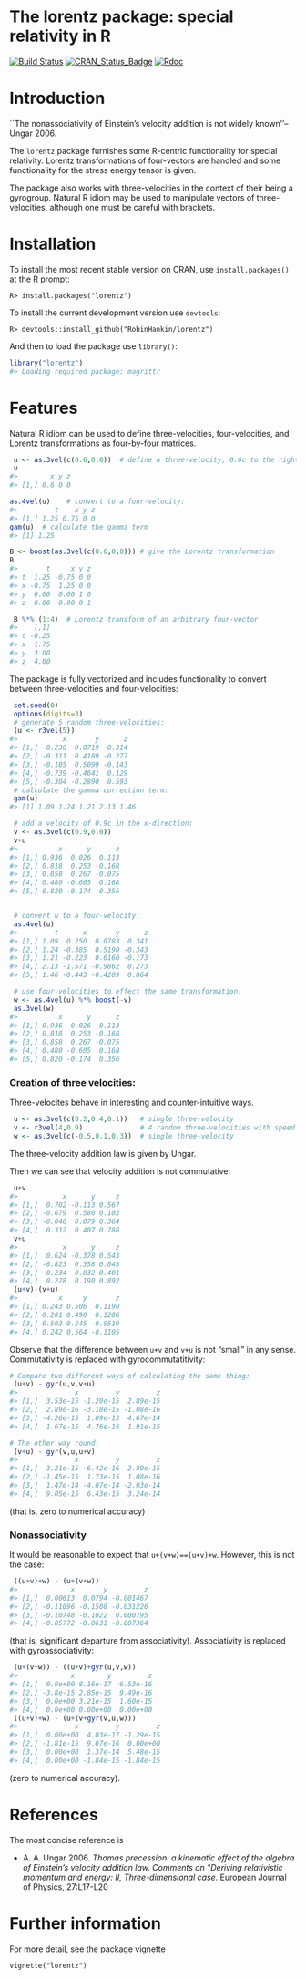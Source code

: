 The lorentz package: special relativity in R
================

<!-- README.md is generated from README.Rmd. Please edit that file -->

<!-- badges: start -->

[![Build
Status](https://travis-ci.org/RobinHankin/lorentz.svg?branch=master)](https://travis-ci.org/RobinHankin/lorentz)
[![CRAN\_Status\_Badge](https://www.r-pkg.org/badges/version/lorentz)](https://cran.r-project.org/package=lorentz)
[![Rdoc](http://www.rdocumentation.org/badges/version/lorentz)](http://www.rdocumentation.org/packages/lorentz)
<!-- badges: end -->

# Introduction

\`\`The nonassociativity of Einstein’s velocity addition is not widely
known’’– Ungar 2006.

The `lorentz` package furnishes some R-centric functionality for special
relativity. Lorentz transformations of four-vectors are handled and some
functionality for the stress energy tensor is given.

The package also works with three-velocities in the context of their
being a gyrogroup. Natural R idiom may be used to manipulate vectors of
three-velocities, although one must be careful with brackets.

# Installation

To install the most recent stable version on CRAN, use
`install.packages()` at the R prompt:

    R> install.packages("lorentz")

To install the current development version use `devtools`:

    R> devtools::install_github("RobinHankin/lorentz")

And then to load the package use `library()`:

``` r
library("lorentz")
#> Loading required package: magrittr
```

# Features

Natural R idiom can be used to define three-velocities, four-velocities,
and Lorentz transformations as four-by-four matrices.

``` r
 u <- as.3vel(c(0.6,0,0))  # define a three-velocity, 0.6c to the right
 u
#>        x y z
#> [1,] 0.6 0 0

as.4vel(u)    # convert to a four-velocity:
#>         t    x y z
#> [1,] 1.25 0.75 0 0
gam(u)  # calculate the gamma term
#> [1] 1.25

B <- boost(as.3vel(c(0.6,0,0))) # give the Lorentz transformation
B
#>       t     x y z
#> t  1.25 -0.75 0 0
#> x -0.75  1.25 0 0
#> y  0.00  0.00 1 0
#> z  0.00  0.00 0 1

 B %*% (1:4)  # Lorentz transform of an arbitrary four-vector
#>    [,1]
#> t -0.25
#> x  1.75
#> y  3.00
#> z  4.00
```

The package is fully vectorized and includes functionality to convert
between three-velocities and four-velocities:

``` r
 set.seed(0)
 options(digits=3)
 # generate 5 random three-velocities:
 (u <- r3vel(5))
#>           x       y      z
#> [1,]  0.230  0.0719  0.314
#> [2,] -0.311  0.4189 -0.277
#> [3,] -0.185  0.5099 -0.143
#> [4,] -0.739 -0.4641  0.129
#> [5,] -0.304 -0.2890  0.593
 # calculate the gamma correction term:
 gam(u)
#> [1] 1.09 1.24 1.21 2.13 1.46

 # add a velocity of 0.9c in the x-direction:
 v <- as.3vel(c(0.9,0,0))
 v+u
#>          x      y      z
#> [1,] 0.936  0.026  0.113
#> [2,] 0.818  0.253 -0.168
#> [3,] 0.858  0.267 -0.075
#> [4,] 0.480 -0.605  0.168
#> [5,] 0.820 -0.174  0.356


 # convert u to a four-velocity:
 as.4vel(u)
#>         t      x       y      z
#> [1,] 1.09  0.250  0.0783  0.341
#> [2,] 1.24 -0.385  0.5190 -0.343
#> [3,] 1.21 -0.223  0.6160 -0.173
#> [4,] 2.13 -1.571 -0.9862  0.273
#> [5,] 1.46 -0.443 -0.4209  0.864

 # use four-velocities to effect the same transformation:
 w <- as.4vel(u) %*% boost(-v)
 as.3vel(w)
#>          x      y      z
#> [1,] 0.936  0.026  0.113
#> [2,] 0.818  0.253 -0.168
#> [3,] 0.858  0.267 -0.075
#> [4,] 0.480 -0.605  0.168
#> [5,] 0.820 -0.174  0.356
```

### Creation of three velocities:

Three-velocites behave in interesting and counter-intuitive ways.

``` r
 u <- as.3vel(c(0.2,0.4,0.1))   # single three-velocity
 v <- r3vel(4,0.9)              # 4 random three-velocities with speed 0.9
 w <- as.3vel(c(-0.5,0.1,0.3))  # single three-velocity
```

The three-velocity addition law is given by Ungar.

Then we can see that velocity addition is not commutative:

``` r
 u+v
#>           x      y     z
#> [1,]  0.702 -0.113 0.567
#> [2,] -0.679  0.580 0.102
#> [3,] -0.046  0.879 0.364
#> [4,]  0.312  0.407 0.788
 v+u
#>           x      y     z
#> [1,]  0.624 -0.378 0.543
#> [2,] -0.823  0.358 0.045
#> [3,] -0.234  0.832 0.401
#> [4,]  0.228  0.190 0.892
 (u+v)-(v+u)
#>          x     y       z
#> [1,] 0.243 0.506  0.1190
#> [2,] 0.201 0.490  0.1206
#> [3,] 0.503 0.245 -0.0519
#> [4,] 0.242 0.564 -0.1105
```

Observe that the difference between `u+v` and `v+u` is not “small” in
any sense. Commutativity is replaced with gyrocommutatitivity:

``` r
# Compare two different ways of calculating the same thing:
 (u+v) - gyr(u,v,v+u)  
#>              x         y         z
#> [1,]  3.53e-15 -1.20e-15  2.89e-15
#> [2,]  2.89e-16 -3.18e-15 -1.08e-16
#> [3,] -4.26e-15  1.09e-13  4.67e-14
#> [4,]  1.67e-15  4.76e-16  1.91e-15

# The other way round:
 (v+u) - gyr(v,u,u+v)
#>              x         y         z
#> [1,]  3.21e-15 -6.42e-16  2.89e-15
#> [2,] -1.45e-15  1.73e-15  1.08e-16
#> [3,]  1.47e-14 -4.07e-14 -2.03e-14
#> [4,]  9.05e-15  6.43e-15  3.24e-14
```

(that is, zero to numerical accuracy)

### Nonassociativity

It would be reasonable to expect that `u+(v+w)==(u+v)+w`. However, this
is not the case:

``` r
 ((u+v)+w) - (u+(v+w))
#>             x       y         z
#> [1,]  0.00613  0.0794 -0.001467
#> [2,] -0.11096 -0.1508 -0.031226
#> [3,] -0.10748 -0.1022  0.000795
#> [4,] -0.05772 -0.0631 -0.007364
```

(that is, significant departure from associativity). Associativity is
replaced with gyroassociativity:

``` r
 (u+(v+w)) - ((u+v)+gyr(u,v,w))
#>             x        y         z
#> [1,]  0.0e+00 8.16e-17 -6.53e-16
#> [2,] -3.8e-15 2.85e-15  9.49e-16
#> [3,]  0.0e+00 3.21e-15  1.60e-15
#> [4,]  0.0e+00 0.00e+00  0.00e+00
 ((u+v)+w) - (u+(v+gyr(v,u,w)))
#>              x         y         z
#> [1,]  0.00e+00  4.03e-17 -1.29e-15
#> [2,] -1.81e-15  9.07e-16  0.00e+00
#> [3,]  0.00e+00  1.37e-14  5.48e-15
#> [4,]  0.00e+00 -1.84e-15 -1.84e-15
```

(zero to numerical accuracy).

# References

The most concise reference is

  - A. A. Ungar 2006. *Thomas precession: a kinematic effect of the
    algebra of Einstein’s velocity addition law. Comments on "Deriving
    relativistic momentum and energy: II, Three-dimensional case*.
    European Journal of Physics, 27:L17-L20

# Further information

For more detail, see the package vignette

    vignette("lorentz")
